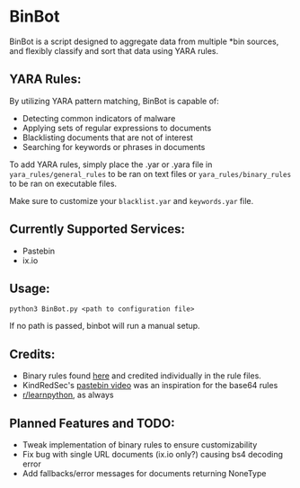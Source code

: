 # BinBot
BinBot is a script designed to aggregate data from multiple *bin sources, and flexibly classify and sort 
that data using YARA rules.
## YARA Rules:
By utilizing YARA pattern matching, BinBot is capable of:
* Detecting common indicators of malware
* Applying sets of regular expressions to documents
* Blacklisting documents that are not of interest
* Searching for keywords or phrases in documents

To add YARA rules, simply place the .yar or .yara file in `yara_rules/general_rules` 
to be ran on text files or `yara_rules/binary_rules` to be ran on executable files.

Make sure to customize your `blacklist.yar` and `keywords.yar` file. 
## Currently Supported Services:
* Pastebin
* ix.io
## Usage:
`python3 BinBot.py <path to configuration file>`

If no path is passed, binbot will run a manual setup.
## Credits:
* Binary rules found [here](https://github.com/InQuest/awesome-yara#rules) 
and credited individually in the rule files.
* KindRedSec's [pastebin video](https://www.youtube.com/watch?v=y5OObEOWuDY) 
was an inspiration for the base64 rules
* [r/learnpython](https://www.reddit.com/r/learnpython/), as always
## Planned Features and TODO:
- Tweak implementation of binary rules to ensure customizability
- Fix bug with single URL documents (ix.io only?) causing bs4 decoding error
- Add fallbacks/error messages for documents returning NoneType

